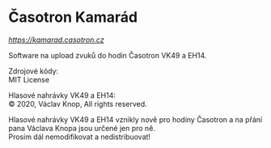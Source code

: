 # Časotron Kamarád

*https://kamarad.casotron.cz*

Software na upload zvuků do hodin Časotron VK49 a EH14.

Zdrojové kódy:  
MIT License

Hlasové nahrávky VK49 a EH14:  
© 2020, Václav Knop, All rights reserved.

Hlasové nahrávky VK49 a EH14 vznikly nově pro hodiny Časotron a na přání pana Václava Knopa jsou určené jen pro ně.  
Prosím dál nemodifikovat a nedistribuovat!